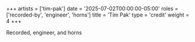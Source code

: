 +++
artists = ['tim-pak']
date = '2025-07-02T00:00:00-05:00'
roles = ['recorded-by', 'engineer', 'horns']
title = 'Tim Pak'
type = 'credit'
weight = 4
+++

Recorded, engineer, and horns
